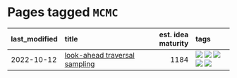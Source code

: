 # Pages tagged `MCMC`

|last_modified|title|est. idea maturity|tags
|:---|:---|---:|:---|
|2022-10-12|[look-ahead traversal sampling](../look-ahead-traversal-sampling.md)|1184|[![](https://img.shields.io/badge/tag-MCMC-b3194)](../tags/MCMC.md) [![](https://img.shields.io/badge/tag-animation-e839f4)](../tags/animation.md) [![](https://img.shields.io/badge/tag-control-34720)](../tags/control.md) [![](https://img.shields.io/badge/tag-experimental-4072a1)](../tags/experimental.md) [![](https://img.shields.io/badge/tag-image_generation-e54ba1)](../tags/image_generation.md)|